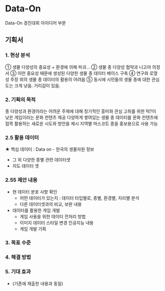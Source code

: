 # Data-On
Data-On 경진대회 아이디어 부문

## 기획서
### 1. 현상 분석
① 생물 다양성의 중요성 + 환경에 의해 파괴...
② 생물 종 다양성 협약과 니고야 의정서
③ 이런 중요성 때문에 생성된 다양한 생물 종 데이터 베이스 구축
④ 연구와 로열성 주장 외의 생물 종 데이터의 활용의 어려움
⑤ 동시에 시민들의 생물 종에 대한 관심도는 크게 낮음. 거리감이 있음.
### 2. 기획의 목적
 종 다양성과 환경이라는 어려운 주제에 대해 징기적인 흥미와 관심 고취를 위한 턱?이 낮은 게임이라는 문화 컨텐츠 제공
 다양하게 쌓여있는 생물 종 데이터를 문화 컨텐츠에 접목 활용하는 새로운 시도와 방안을 제시
 지역별 마스코트 종을 홍보용으로 사용 가능
### 2.5 활용 데이터
★ 핵심 데이터 : Data on - 한국의 생물자원 정보
* 그 외 다양한 종별 관련 데이터셋
* 지도 데이터 셋
### 2.55 제안 내용
* 현 데이터 분포 사항 확인
  * 어떤 데이터가 있는지 : 데이터 타입별로, 종별, 환경별, 지리별 분석
  * 다른 데이터셋과의 비교, 보완 내용
* 데이터를 활용한 게임 개발
  * 게임 사용을 위한 데이터 전처리 방법
  * 이미지 데이터 스타일 변경 인공지능 내용
  * 게임 개발 기획
### 3. 목표 수준
### 4. 해결 방법
### 5. 기대 효과
  * (기존에 제출한 내용과 동일)
### 
